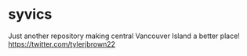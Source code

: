 # syvics
Just another repository making central Vancouver Island a better place!
https://twitter.com/tylerjbrown22

